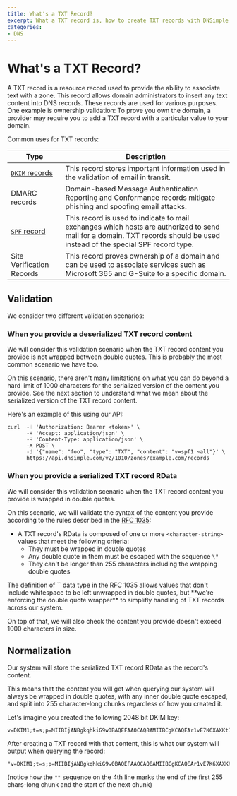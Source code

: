 ```yaml
---
title: What's a TXT Record?
excerpt: What a TXT record is, how to create TXT records with DNSimple, and other details about how we manage them.
categories:
- DNS
---
```


# What's a TXT Record?

A TXT record is a resource record used to provide the ability to associate text with a zone. This record allows domain administrators to insert any text content into DNS records. These records are used for various purposes. One example is ownership validation: To prove you own the domain, a provider may require you to add a TXT record with a particular value to your domain.

Common uses for TXT records:

| Type                                    | Description                                                                                                                                                                |
|-----------------------------------------|----------------------------------------------------------------------------------------------------------------------------------------------------------------------------|
| [`DKIM` records](/articles/dkim-record) | This record stores important information used in the validation of email in transit.                                                                                       |
| DMARC records                           | Domain-based Message Authentication Reporting and Conformance records mitigate phishing and spoofing email attacks.                                                        |
| [`SPF` record](/articles/spf-record/)   | This record is used to indicate to mail exchanges which hosts are authorized to send mail for a domain. TXT records should be used instead of the special SPF record type. |
| Site Verification Records               | This record proves ownership of a domain and can be used to associate services such as Microsoft 365 and G-Suite to a specific domain.                                     |

## Validation

We consider two different validation scenarios:

### When you provide a deserialized TXT record content

We will consider this validation scenario when the TXT record content you provide is not wrapped between double quotes. This is probably the most common scenario we have too.

On this scenario, there aren't many limitations on what you can do beyond a hard limit of 1000 characters for the serialized version of the content you provide. See the next section to understand what we mean about the serialized version of the TXT record content.

Here's an example of this using our API:

```
curl  -H 'Authorization: Bearer <token>' \
      -H 'Accept: application/json' \
      -H 'Content-Type: application/json' \
      -X POST \
      -d '{"name": "foo", "type": "TXT", "content": "v=spf1 ~all"}' \
      https://api.dnsimple.com/v2/1010/zones/example.com/records
```

### When you provide a serialized TXT record RData

We will consider this validation scenario when the TXT record content you provide is wrapped in double quotes.

On this scenario, we will validate the syntax of the content you provide according to the rules described in the [RFC 1035](https://www.rfc-editor.org/rfc/rfc1035):
- A TXT record's RData is composed of one or more `<character-string>` values that meet the following criteria:
  - They must be wrapped in double quotes
  - Any double quote in them must be escaped with the sequence `\"`
  - They can't be longer than 255 characters including the wrapping double quotes

<note>
The definition of `<character-string>` data type in the RFC 1035 allows values that don't include whitespace to be left unwrapped in double quotes, but **we're enforcing the double quote wrapper** to simplifly handling of TXT records across our system.
</note>

On top of that, we will also check the content you provide doesn't exceed 1000 characters in size.

## Normalization

Our system will store the serialized TXT record RData as the record's content. 

This means that the content you will get when querying our system will always be wrapped in double quotes, with any inner double quote escaped, and split into 255 character-long chunks regardless of how you created it.

Let's imagine you created the following 2048 bit DKIM key:
```
v=DKIM1;t=s;p=MIIBIjANBgkqhkiG9w0BAQEFAAOCAQ8AMIIBCgKCAQEAr1vE7K6XAXKtID2wSBKpHW1cBCghiYvmry5vhYLySPltIpvYvzl5WGAgFTCcOF2QO8BLYvoihjr0oC84LjVt7xO3ZUaG3my3wWQcF0WObJwADl/GawBuum/4lcbJmlLHnqetfGR37WUG+t0NKK+Cz4xRkdtgYPZMYpmNirlhIwHWSNftqD6XI5DEA0LtwCb4gMahkWIKhTuukrVoYh58x7vI7g22AHheo+eypvcjx0SrQn9JnoVuL4mEin9FaSaLOGUah842fy3e21LOdB++yDxER4pha2hbpJHU5imcltOlsILPL1bvRlDaL9ZeN/Yjjyf3ZLEE0hgo94rrnXzM/QIDAQAB
```

After creating a TXT record with that content, this is what our system will output when querying the record:

```
"v=DKIM1;t=s;p=MIIBIjANBgkqhkiG9w0BAQEFAAOCAQ8AMIIBCgKCAQEAr1vE7K6XAXKtID2wSBKpHW1cBCghiYvmry5vhYLySPltIpvYvzl5WGAgFTCcOF2QO8BLYvoihjr0oC84LjVt7xO3ZUaG3my3wWQcF0WObJwADl/GawBuum/4lcbJmlLHnqetfGR37WUG+t0NKK+Cz4xRkdtgYPZMYpmNirlhIwHWSNftqD6XI5DEA0LtwCb4gMa""hkWIKhTuukrVoYh58x7vI7g22AHheo+eypvcjx0SrQn9JnoVuL4mEin9FaSaLOGUah842fy3e21LOdB++yDxER4pha2hbpJHU5imcltOlsILPL1bvRlDaL9ZeN/Yjjyf3ZLEE0hgo94rrnXzM/QIDAQAB"
```
(notice how the `""` sequence on the 4th line marks the end of the first 255 chars-long chunk and the start of the next chunk)